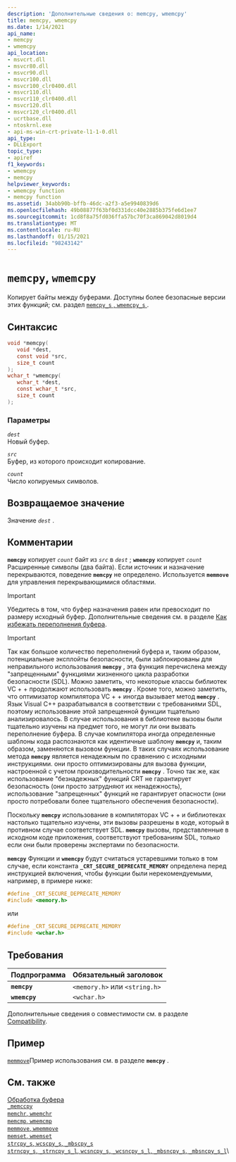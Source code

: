 ```yaml
---
description: 'Дополнительные сведения о: memcpy, wmemcpy'
title: memcpy, wmemcpy
ms.date: 1/14/2021
api_name:
- memcpy
- wmemcpy
api_location:
- msvcrt.dll
- msvcr80.dll
- msvcr90.dll
- msvcr100.dll
- msvcr100_clr0400.dll
- msvcr110.dll
- msvcr110_clr0400.dll
- msvcr120.dll
- msvcr120_clr0400.dll
- ucrtbase.dll
- ntoskrnl.exe
- api-ms-win-crt-private-l1-1-0.dll
api_type:
- DLLExport
topic_type:
- apiref
f1_keywords:
- wmemcpy
- memcpy
helpviewer_keywords:
- wmemcpy function
- memcpy function
ms.assetid: 34abb90b-bffb-46dc-a2f3-a5e9940839d6
ms.openlocfilehash: 49b08877f63bf0d331dcc40e2885b375fe6d1ee7
ms.sourcegitcommit: 1cd8f8a75fd036ffa57bc70f3ca869042d8019d4
ms.translationtype: MT
ms.contentlocale: ru-RU
ms.lasthandoff: 01/15/2021
ms.locfileid: "98243142"
---
```

# <a name="memcpy-wmemcpy"></a>`memcpy`, `wmemcpy`

Копирует байты между буферами. Доступны более безопасные версии этих функций; см. раздел [ `memcpy_s` , `wmemcpy_s` ](memcpy-s-wmemcpy-s.md).

## <a name="syntax"></a>Синтаксис

```C
void *memcpy(
   void *dest,
   const void *src,
   size_t count
);
wchar_t *wmemcpy(
   wchar_t *dest,
   const wchar_t *src,
   size_t count
);
```

### <a name="parameters"></a>Параметры

*`dest`*\
Новый буфер.

*`src`*\
Буфер, из которого происходит копирование.

*`count`*\
Число копируемых символов.

## <a name="return-value"></a>Возвращаемое значение

Значение *`dest`* .

## <a name="remarks"></a>Комментарии

**`memcpy`** копирует *`count`* байт из *`src`* в *`dest`* ; **`wmemcpy`** копирует *`count`* Расширенные символы (два байта). Если источник и назначение перекрываются, поведение **`memcpy`** не определено. Используется **`memmove`** для управления перекрывающимися областями.

> [!IMPORTANT]
> Убедитесь в том, что буфер назначения равен или превосходит по размеру исходный буфер. Дополнительные сведения см. в разделе [Как избежать переполнения буфера](/windows/win32/SecBP/avoiding-buffer-overruns).

> [!IMPORTANT]
> Так как большое количество переполнений буфера и, таким образом, потенциальные эксплойты безопасности, были заблокированы для неправильного использования **`memcpy`** , эта функция перечислена между "запрещенными" функциями жизненного цикла разработки безопасности (SDL).  Можно заметить, что некоторые классы библиотек VC + + продолжают использовать **`memcpy`** .  Кроме того, можно заметить, что оптимизатор компилятора VC + + иногда вызывает метод **`memcpy`** .  Язык Visual C++ разрабатывался в соответствии с требованиями SDL, поэтому использование этой запрещенной функции тщательно анализировалось.  В случае использования в библиотеке вызовы были тщательно изучены на предмет того, не могут ли они вызвать переполнение буфера.  В случае компилятора иногда определенные шаблоны кода распознаются как идентичные шаблону **`memcpy`** и, таким образом, заменяются вызовом функции.  В таких случаях использование метода **`memcpy`** является ненадежным по сравнению с исходными инструкциями. они просто оптимизированы для вызова функции, настроенной с учетом производительности **`memcpy`** .  Точно так же, как использование "безнадежных" функций CRT не гарантирует безопасность (они просто затрудняют их ненадежность), использование "запрещенных" функций не гарантирует опасности (они просто потребовали более тщательного обеспечения безопасности).
>
> Поскольку **`memcpy`** использование в компиляторах VC + + и библиотеках настолько тщательно изучены, эти вызовы разрешены в коде, который в противном случае соответствует SDL.  **`memcpy`** вызовы, представленные в исходном коде приложения, соответствуют требованиям SDL, только если они были проверены экспертами по безопасности.

**`memcpy`** Функции и **`wmemcpy`** будут считаться устаревшими только в том случае, если константа **`_CRT_SECURE_DEPRECATE_MEMORY`** определена перед инструкцией включения, чтобы функции были нерекомендуемыми, например, в примере ниже:

```C
#define _CRT_SECURE_DEPRECATE_MEMORY
#include <memory.h>
```

или

```C
#define _CRT_SECURE_DEPRECATE_MEMORY
#include <wchar.h>
```

## <a name="requirements"></a>Требования

|Подпрограмма|Обязательный заголовок|
|-------------|---------------------|
|**`memcpy`**|`<memory.h>` или `<string.h>`|
|**`wmemcpy`**|`<wchar.h>`|

Дополнительные сведения о совместимости см. в разделе [Compatibility](../../c-runtime-library/compatibility.md).

## <a name="example"></a>Пример

[`memmove`](memmove-wmemmove.md)Пример использования см. в разделе **`memcpy`** .

## <a name="see-also"></a>См. также

[Обработка буфера](../../c-runtime-library/buffer-manipulation.md)\
[`_memccpy`](memccpy.md)\
[`memchr`, `wmemchr`](memchr-wmemchr.md)\
[`memcmp`, `wmemcmp`](memcmp-wmemcmp.md)\
[`memmove`, `wmemmove`](memmove-wmemmove.md)\
[`memset`, `wmemset`](memset-wmemset.md)\
[`strcpy_s`, `wcscpy_s`, `_mbscpy_s`](strcpy-s-wcscpy-s-mbscpy-s.md)\
[`strncpy_s`, `_strncpy_s_l`, `wcsncpy_s`, `_wcsncpy_s_l`, `_mbsncpy_s`, `_mbsncpy_s_l`](strncpy-s-strncpy-s-l-wcsncpy-s-wcsncpy-s-l-mbsncpy-s-mbsncpy-s-l.md)\
